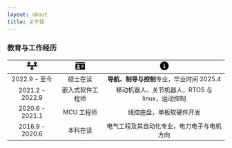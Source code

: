 ```yaml
---
layout: about
title: 关于我
---
```


### 教育与工作经历

|<img src="./images/about/timeline.svg" height="20px" />|<img src="./images/about/id-card.svg" height="20px" />|<img src="./images/about/info.svg" height="20px" />|
|:-:|:-:|:-:|
| 2022.9 - 至今 | 硕士在读 | **导航、制导与控制**专业，毕业时间 2025.4 |
| 2021.2 - 2022.9 | 嵌入式软件工程师 | 移动机器人、关节机器人，RTOS 与 linux，运动控制 |
| 2020.6 - 2021.1 | MCU 工程师 | 线控底盘，单板软硬件开发 |
| 2016.9 - 2020.6 | 本科在读 | 电气工程及其自动化专业，电力电子与电机方向 |


